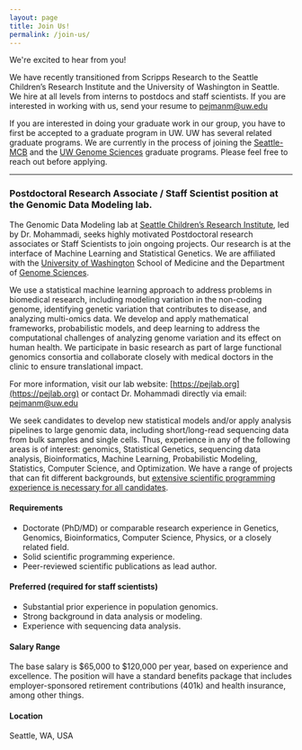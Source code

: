 ```yaml
---
layout: page
title: Join Us!
permalink: /join-us/
---
```


<div class="emphasis-box">We're excited to hear from you!</div>

We have recently transitioned from Scripps Research to the Seattle Children’s Research Institute and the University of Washington in Seattle. We hire at all levels from interns to postdocs and staff scientists. If you are interested in working with us, send your resume to pejmanm@uw.edu 

If you are interested in doing your graduate work in our group, you have to first be accepted to a graduate program in UW. UW has several related graduate programs. We are currently in the process of joining the [Seattle-MCB](https://mcb-seattle.edu/) and the [UW Genome Sciences](https://www.gs.washington.edu/academics/gradprogram/index.htm) graduate programs. Please feel free to reach out before applying.

---

### Postdoctoral Research Associate / Staff Scientist position at the Genomic Data Modeling lab.

The Genomic Data Modeling lab at [Seattle Children’s Research Institute](https://www.seattlechildrens.org/research/centers-programs/), led by Dr. Mohammadi, seeks highly motivated Postdoctoral research associates or Staff Scientists to join ongoing projects. Our research is at the interface of Machine Learning and Statistical Genetics. We are affiliated with the [University of Washington](https://www.washington.edu/) School of Medicine and the Department of [Genome Sciences](https://www.gs.washington.edu/). 

We use a statistical machine learning approach to address problems in biomedical research, including modeling variation in the non-coding genome, identifying genetic variation that contributes to disease, and analyzing multi-omics data. We develop and apply mathematical frameworks, probabilistic models, and deep learning to address the computational challenges of analyzing genome variation and its effect on human health. We participate in basic research as part of large functional genomics consortia and collaborate closely with medical doctors in the clinic to ensure translational impact.

For more information, visit our lab website: [https://pejlab.org](https://pejlab.org) or contact Dr. Mohammadi directly via email: [pejmanm@uw.edu](mailto:pejmanm@uw.edu)

We seek candidates to develop new statistical models and/or apply analysis pipelines to large genomic data, including short/long-read sequencing data from bulk samples and single cells. Thus, experience in any of the following areas is of interest: genomics, Statistical Genetics, sequencing data analysis, Bioinformatics, Machine Learning, Probabilistic Modeling, Statistics, Computer Science, and Optimization. We have a range of projects that can fit different backgrounds, but <u>extensive scientific programming experience is necessary for all candidates</u>. 

#### Requirements

- Doctorate (PhD/MD) or comparable research experience in Genetics, Genomics, Bioinformatics, Computer Science, Physics, or a closely related field.
- Solid scientific programming experience.
- Peer-reviewed scientific publications as lead author.

#### Preferred (required for staff scientists)

- Substantial prior experience in population genomics.
- Strong background in data analysis or modeling.
- Experience with sequencing data analysis.

#### Salary Range

The base salary is $65,000 to $120,000 per year, based on experience and excellence. The position will have a standard benefits package that includes employer-sponsored retirement contributions (401k) and health insurance, among other things.

#### Location

Seattle, WA, USA
